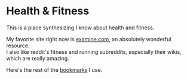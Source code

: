 # Health & Fitness

This is a place synthesizing I know about health and fitness.

My favorite site right now is [examine.com](https://examine.com), an absolutely wonderful resource.  
I also like reddit's fitness and running subreddits, especially their wikis, which are really amazing. 

Here's the rest of the [bookmarks](h-bookmarks.md) I use. 





